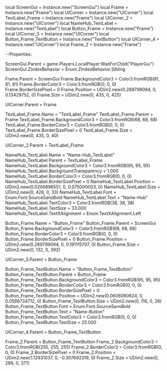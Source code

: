 local ScreenGui = Instance.new("ScreenGui")
local Frame = Instance.new("Frame")
local UICorner = Instance.new("UICorner")
local TextLabel_Frame = Instance.new("Frame")
local UICorner_2 = Instance.new("UICorner")
local NameHub_TextLabel = Instance.new("TextLabel")
local Button_Frame = Instance.new("Frame")
local UICorner_3 = Instance.new("UICorner")
local Button_Frame_TextButton = Instance.new("TextButton")
local UICorner_4 = Instance.new("UICorner")
local Frame_2 = Instance.new("Frame")

--Properties:

ScreenGui.Parent = game.Players.LocalPlayer:WaitForChild("PlayerGui")
ScreenGui.ZIndexBehavior = Enum.ZIndexBehavior.Sibling

Frame.Parent = ScreenGui
Frame.BackgroundColor3 = Color3.fromRGB(81, 81, 81)
Frame.BorderColor3 = Color3.fromRGB(0, 0, 0)
Frame.BorderSizePixel = 0
Frame.Position = UDim2.new(0.289799094, 0, 0.13429752, 0)
Frame.Size = UDim2.new(0, 435, 0, 425)

UICorner.Parent = Frame

TextLabel_Frame.Name = "TextLabel_Frame"
TextLabel_Frame.Parent = Frame
TextLabel_Frame.BackgroundColor3 = Color3.fromRGB(68, 68, 68)
TextLabel_Frame.BorderColor3 = Color3.fromRGB(0, 0, 0)
TextLabel_Frame.BorderSizePixel = 0
TextLabel_Frame.Size = UDim2.new(0, 435, 0, 40)

UICorner_2.Parent = TextLabel_Frame

NameHub_TextLabel.Name = "Name-Hub_TextLabel"
NameHub_TextLabel.Parent = TextLabel_Frame
NameHub_TextLabel.BackgroundColor3 = Color3.fromRGB(95, 95, 95)
NameHub_TextLabel.BackgroundTransparency = 1.000
NameHub_TextLabel.BorderColor3 = Color3.fromRGB(0, 0, 0)
NameHub_TextLabel.BorderSizePixel = 0
NameHub_TextLabel.Position = UDim2.new(0.0206896551, 0, 0.075000003, 0)
NameHub_TextLabel.Size = UDim2.new(0, 426, 0, 33)
NameHub_TextLabel.Font = Enum.Font.SourceSansBold
NameHub_TextLabel.Text = "Name-Hub"
NameHub_TextLabel.TextColor3 = Color3.fromRGB(38, 38, 38)
NameHub_TextLabel.TextSize = 33.000
NameHub_TextLabel.TextXAlignment = Enum.TextXAlignment.Left

Button_Frame.Name = "Button_Frame"
Button_Frame.Parent = ScreenGui
Button_Frame.BackgroundColor3 = Color3.fromRGB(68, 68, 68)
Button_Frame.BorderColor3 = Color3.fromRGB(0, 0, 0)
Button_Frame.BorderSizePixel = 0
Button_Frame.Position = UDim2.new(0.289799094, 0, 0.191115707, 0)
Button_Frame.Size = UDim2.new(0, 132, 0, 392)

UICorner_3.Parent = Button_Frame

Button_Frame_TextButton.Name = "Button_Frame_TextButton"
Button_Frame_TextButton.Parent = Button_Frame
Button_Frame_TextButton.BackgroundColor3 = Color3.fromRGB(95, 95, 95)
Button_Frame_TextButton.BorderColor3 = Color3.fromRGB(0, 0, 0)
Button_Frame_TextButton.BorderSizePixel = 0
Button_Frame_TextButton.Position = UDim2.new(0.0606060624, 0, 0.0586734712, 0)
Button_Frame_TextButton.Size = UDim2.new(0, 116, 0, 26)
Button_Frame_TextButton.Font = Enum.Font.SourceSansBold
Button_Frame_TextButton.Text = "Name-Button"
Button_Frame_TextButton.TextColor3 = Color3.fromRGB(0, 0, 0)
Button_Frame_TextButton.TextSize = 25.000

UICorner_4.Parent = Button_Frame_TextButton

Frame_2.Parent = Button_Frame_TextButton
Frame_2.BackgroundColor3 = Color3.fromRGB(255, 255, 255)
Frame_2.BorderColor3 = Color3.fromRGB(0, 0, 0)
Frame_2.BorderSizePixel = 0
Frame_2.Position = UDim2.new(1.12931037, 0, -0.307692319, 0)
Frame_2.Size = UDim2.new(0, 289, 0, 371)
